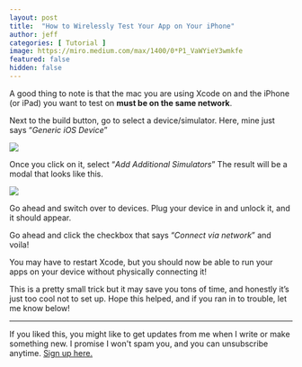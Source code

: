 ```yaml
---
layout: post
title:  "How to Wirelessly Test Your App on Your iPhone"
author: jeff
categories: [ Tutorial ]
image: https://miro.medium.com/max/1400/0*P1_VaWYieY3wmkfe
featured: false
hidden: false
---
```


A good thing to note is that the mac you are using Xcode on and the iPhone (or iPad) you want to test on  **must be on the same network**.

Next to the build button, go to select a device/simulator. Here, mine just says “_Generic iOS Device_”

![](https://miro.medium.com/max/2284/1*4iGsUqTlI2w8rJ5ILnOBOw.png)

Once you click on it, select “_Add Additional Simulators_” The result will be a modal that looks like this.

![](https://miro.medium.com/max/3204/1*f5VkFuTfSE0pNmhsdPXmAA.png)

Go ahead and switch over to devices. Plug your device in and unlock it, and it should appear.

Go ahead and click the checkbox that says “_Connect via network_” and voila!

You may have to restart Xcode, but you should now be able to run your apps on your device without physically connecting it!

This is a pretty small trick but it may save you tons of time, and honestly it’s just too cool not to set up. Hope this helped, and if you ran in to trouble, let me know below!

-----------
If you liked this, you might like to get updates from me when I write or make something new. I promise I won't spam you, and you can unsubscribe anytime. <a href="https://www.getrevue.co/profile/jeffmorhous">Sign up here.</a>